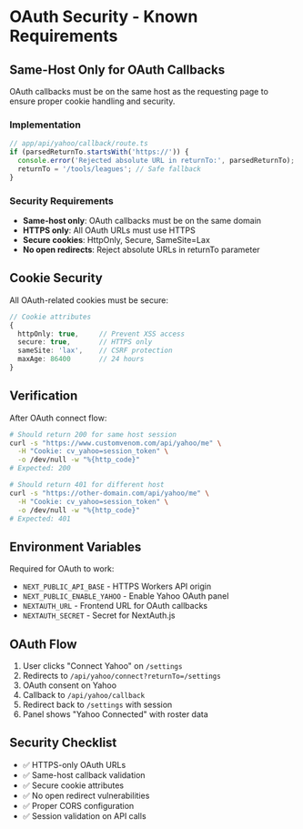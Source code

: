 # OAuth Security - Known Requirements

## Same-Host Only for OAuth Callbacks

OAuth callbacks must be on the same host as the requesting page to ensure proper cookie handling and security.

### Implementation

```typescript
// app/api/yahoo/callback/route.ts
if (parsedReturnTo.startsWith('https://')) {
  console.error('Rejected absolute URL in returnTo:', parsedReturnTo);
  returnTo = '/tools/leagues'; // Safe fallback
}
```

### Security Requirements

- **Same-host only**: OAuth callbacks must be on the same domain
- **HTTPS only**: All OAuth URLs must use HTTPS
- **Secure cookies**: HttpOnly, Secure, SameSite=Lax
- **No open redirects**: Reject absolute URLs in returnTo parameter

## Cookie Security

All OAuth-related cookies must be secure:

```typescript
// Cookie attributes
{
  httpOnly: true,     // Prevent XSS access
  secure: true,       // HTTPS only
  sameSite: 'lax',    // CSRF protection
  maxAge: 86400       // 24 hours
}
```

## Verification

After OAuth connect flow:

```bash
# Should return 200 for same host session
curl -s "https://www.customvenom.com/api/yahoo/me" \
  -H "Cookie: cv_yahoo=session_token" \
  -o /dev/null -w "%{http_code}"
# Expected: 200

# Should return 401 for different host
curl -s "https://other-domain.com/api/yahoo/me" \
  -H "Cookie: cv_yahoo=session_token" \
  -o /dev/null -w "%{http_code}"
# Expected: 401
```

## Environment Variables

Required for OAuth to work:

- `NEXT_PUBLIC_API_BASE` - HTTPS Workers API origin
- `NEXT_PUBLIC_ENABLE_YAHOO` - Enable Yahoo OAuth panel
- `NEXTAUTH_URL` - Frontend URL for OAuth callbacks
- `NEXTAUTH_SECRET` - Secret for NextAuth.js

## OAuth Flow

1. User clicks "Connect Yahoo" on `/settings`
2. Redirects to `/api/yahoo/connect?returnTo=/settings`
3. OAuth consent on Yahoo
4. Callback to `/api/yahoo/callback`
5. Redirect back to `/settings` with session
6. Panel shows "Yahoo Connected" with roster data

## Security Checklist

- ✅ HTTPS-only OAuth URLs
- ✅ Same-host callback validation
- ✅ Secure cookie attributes
- ✅ No open redirect vulnerabilities
- ✅ Proper CORS configuration
- ✅ Session validation on API calls
